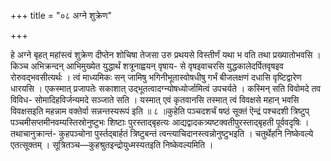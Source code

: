 +++
title = "०८ अग्ने शुक्रेण"

+++

हे अग्ने बृहत् महांस्त्वं शुक्रेण दीप्तेन शोचिषा तेजसा उरु प्रथयसे विस्तीर्णं यथा भ वति तथा प्रख्यातोभवसि । किञ्च अभिक्रन्दन् आभिमुख्येत युद्धार्थं शत्रूनाह्वयन् वृषाय- से वृषइवाचरसि युद्धकालेदर्पितवृषइव रोरुवद्भवसीत्यर्थः । त्वं माध्यमिकः सन् जामिषु भगिनीभूतास्वोषधीषु गर्भं बीजलक्षणं दधासि वृष्टिद्वारेण धारयसि । एकस्मात् प्रजापतेः सकाशात् उद्भूतत्वादग्न्योषध्योर्जामित्वं उपचर्यते । कस्मिन् सति विवोमदे तव विविध- सोमादिहविर्जन्यमदे सञ्जाते सति । यस्मात् एवं कृतवानसि तस्मात् त्वं विवक्षसे महान् भवसि विवक्षसइति महन्नाम वक्तेर्वा सन्नन्तस्यरूपं इति ॥ ८ ॥कुहेति पञ्चदशर्चं षष्ठं सूक्तं ऎन्द्रं पश्चदशी त्रिष्टुप् पञ्चमीसप्तमीनवम्यस्तिस्रोनुष्टुभः शिष्टाः पुरस्ताद्बृहत्यः आद्यद्वादकत्र्यष्टक्वतीपुरस्ताद्बृहती पूर्ववदृषिः । तथाचानुक्रान्तं- कुहपञ्चोना पुर्स्तद्बार्हतं त्रिष्टुबन्तं त्वन्त्याचिदानस्त्वन्नोनुष्टुभइति । चतुर्थेहनि निष्केवल्ये एतत्सूक्तम् । सूत्रितञ्च—कुहश्रुतइन्द्रोयुध्मस्यतइति निष्केवल्यमिति ।